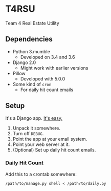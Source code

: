 # T4RSU
Team 4 Real Estate Utility

## Dependencies
* Python 3.mumble
  * Developed on 3.4 and 3.6
* Django 2.0
  * Might work with earlier versions
* Pillow
  * Developed with 5.0.0
* Some kind of `cron`
  * For daily hit count emails

## Setup
It's a Django app. [It's easy.](https://docs.djangoproject.com/en/2.0/topics/install/#install-apache-and-mod-wsgi)

1. Unpack it somewhere.
2. Turn off `DEBUG`.
3. Point the app at your email system.
4. Point your web server at it.
5. (Optional) Set up daily hit count emails.

### Daily Hit Count
Add this to a crontab somewhere:

`/path/to/manage.py shell < /path/to/daily.py`
